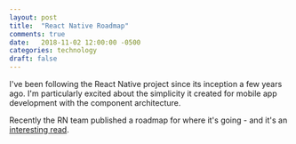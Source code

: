 ```yaml
---
layout: post
title:  "React Native Roadmap"
comments: true
date:   2018-11-02 12:00:00 -0500
categories: technology
draft: false
---
```


I've been following the React Native project since its inception a few years ago. I'm particularly excited about the simplicity it created for mobile app development with the component architecture.  

Recently the RN team published a roadmap for where it's going - and it's an [interesting read](http://facebook.github.io/react-native/blog/2018/11/01/oss-roadmap). 

